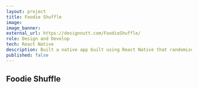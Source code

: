 ```yaml
---
layout: project
title: Foodie Shuffle
image:
image_banner:
external_url: https://designnutt.com/FoodieShuffle/
role: Design and Develop
tech: React Native
description: Built a native app built using React Native that randomizes results pulled in from Yelp API based on location.
published: false
---
```


## Foodie Shuffle